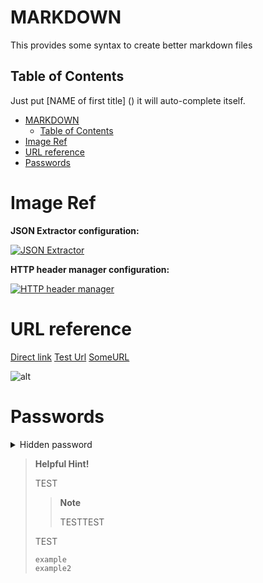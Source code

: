 # MARKDOWN
This provides some syntax to create better markdown files
## Table of Contents
Just put [NAME of first title] () it will auto-complete itself.
- [MARKDOWN](#markdown)
  - [Table of Contents](#table-of-contents)
- [Image Ref](#image-ref)
- [URL reference](#url-reference)
- [Passwords](#passwords)
# Image Ref
**JSON Extractor configuration:**

[![JSON Extractor][1]][1]

**HTTP header manager configuration:**

[![HTTP header manager][2]][2]
<!-- References URLS -->
[1]: https://i.stack.imgur.com/ipJ6t.png
[2]: https://i.stack.imgur.com/qOTLC.png

# URL reference
[Direct link](https://www.google.com/)
[Test Url][SomeURL]
[SomeURL]
<!-- URLS  -->
[SomeURL]: https://www.google.com/
<!-- IMAGE -->
![alt](path)
# Passwords
<details>
  <summary>Hidden password</summary>
  some stuff is hidden here
</details>


> **Helpful Hint!**
>
> TEST
>
>> **Note**
>>
>> TESTTEST
>
> TEST
>
> ```sh
> example
> example2
>```
